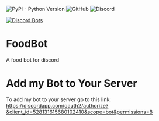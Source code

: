 ![PyPI - Python Version](https://img.shields.io/pypi/pyversions/Django.svg) ![GitHub](https://img.shields.io/github/license/mashape/apistatus.svg) ![Discord](https://img.shields.io/discord/451226137620906005.svg?label=discord&colorB=062556) 

[![Discord Bots](https://discordbots.org/api/widget/528131615680102410.svg)](https://discordbots.org/bot/528131615680102410)

# FoodBot
A food bot for discord

# Add my Bot to Your Server
To add my bot to your server go to this link: https://discordapp.com/oauth2/authorize?&client_id=528131615680102410&scope=bot&permissions=8
